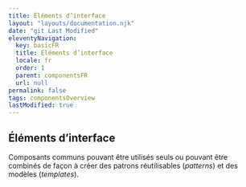 ```yaml
---
title: Éléments d’interface
layout: "layouts/documentation.njk"
date: "git Last Modified"
eleventyNavigation:
  key: basicFR
  title: Éléments d’interface
  locale: fr
  order: 1
  parent: componentsFR
  url: null
permalink: false
tags: componentsOverview
lastModified: true
---
```


## Éléments d’interface

Composants communs pouvant être utilisés seuls ou pouvant être combinés de façon à créer des patrons réutilisables <span lang="en">(*patterns*)</span> et des modèles <span lang="en">(*templates*)</span>.
